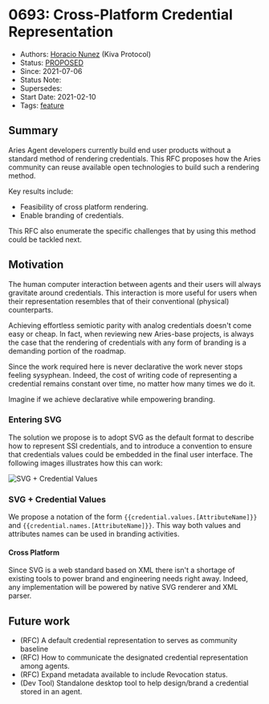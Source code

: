 # 0693: Cross-Platform Credential Representation

- Authors: [Horacio Nunez](mailto:horacio.nunez@kiva.org) (Kiva Protocol)
- Status: [PROPOSED](/README.md#proposed)
- Since: 2021-07-06
- Status Note:
- Supersedes:
- Start Date: 2021-02-10
- Tags: [feature](/tags.md#feature)

## Summary
Aries Agent developers currently build end user products without a standard method of rendering credentials.
This RFC proposes how the Aries community can reuse available open technologies to build such a rendering method.

Key results include:
- Feasibility of cross platform rendering.
- Enable branding of credentials.

This RFC also enumerate the specific challenges that by using this method could be tackled next.

## Motivation
The human computer interaction between agents and their users will always gravitate around credentials.
This interaction is more useful for users when their representation resembles that of their conventional 
(physical) counterparts.

Achieving effortless semiotic parity with analog credentials doesn't come easy or cheap. 
In fact, when reviewing new Aries-base projects, is always the case that the rendering of 
credentials with any form of branding is a demanding portion of the roadmap.

Since the work required here is never declarative the work never stops feeling sysyphean.
Indeed, the cost of writing code of representing a credential remains constant over time, no
matter how many times we do it.

Imagine if we achieve declarative while empowering branding.

### Entering SVG

The solution we propose is to adopt SVG as the default format to describe how to represent SSI credentials, and to 
introduce a convention to ensure that credentials values could be embedded in the final user interface. 
The following images illustrates how this can work:

![SVG + Credential Values](https://i.imgur.com/3ssaQUB.png "SVG + Credential Values")

### SVG + Credential Values

We propose a notation of the form `{{credential.values.[AttributeName]}}` and `{{credential.names.[AttributeName]}}`.
This way both values and attributes names can be used in branding activities.

#### Cross Platform

Since SVG is a web standard based on XML there isn't a shortage of existing tools to power brand and engineering needs 
right away. Indeed, any implementation will be powered by native SVG renderer and XML parser.

## Future work

* (RFC) A default credential representation to serves as community baseline
* (RFC) How to communicate the designated credential representation among agents.
* (RFC) Expand metadata available to include Revocation status.
* (Dev Tool) Standalone desktop tool to help design/brand a credential stored in an agent.
